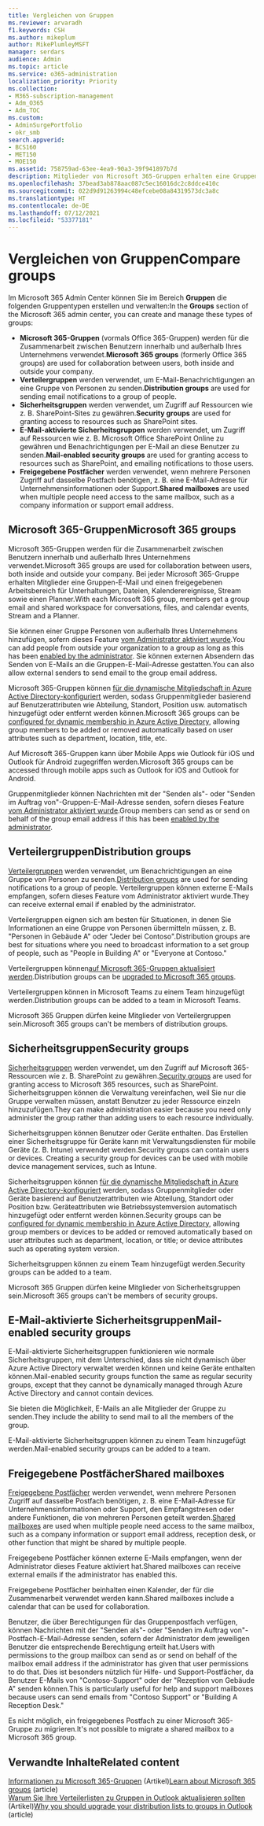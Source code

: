```yaml
---
title: Vergleichen von Gruppen
ms.reviewer: arvaradh
f1.keywords: CSH
ms.author: mikeplum
author: MikePlumleyMSFT
manager: serdars
audience: Admin
ms.topic: article
ms.service: o365-administration
localization_priority: Priority
ms.collection:
- M365-subscription-management
- Adm_O365
- Adm_TOC
ms.custom:
- AdminSurgePortfolio
- okr_smb
search.appverid:
- BCS160
- MET150
- MOE150
ms.assetid: 758759ad-63ee-4ea9-90a3-39f941897b7d
description: Mitglieder von Microsoft 365-Gruppen erhalten eine Gruppen-E-Mail und einen gemeinsamen Arbeitsbereich für Unterhaltungen, Dateien, Kalenderereignisse, Stream sowie Planner.
ms.openlocfilehash: 37bead3ab878aac087c5ec16016dc2c8ddce410c
ms.sourcegitcommit: 022d9d91263994c48efcebe08a84319573dc3a8c
ms.translationtype: HT
ms.contentlocale: de-DE
ms.lasthandoff: 07/12/2021
ms.locfileid: "53377181"
---
```

# <a name="compare-groups"></a><span data-ttu-id="50110-103">Vergleichen von Gruppen</span><span class="sxs-lookup"><span data-stu-id="50110-103">Compare groups</span></span>

<span data-ttu-id="50110-104">Im Microsoft 365 Admin Center können Sie im Bereich **Gruppen** die folgenden Gruppentypen erstellen und verwalten:</span><span class="sxs-lookup"><span data-stu-id="50110-104">In the **Groups** section of the Microsoft 365 admin center, you can create and manage these types of groups:</span></span> 

- <span data-ttu-id="50110-105">**Microsoft 365-Gruppen** (vormals Office 365-Gruppen) werden für die Zusammenarbeit zwischen Benutzern innerhalb und außerhalb Ihres Unternehmens verwendet.</span><span class="sxs-lookup"><span data-stu-id="50110-105">**Microsoft 365 groups** (formerly Office 365 groups) are used for collaboration between users, both inside and outside your company.</span></span>
- <span data-ttu-id="50110-106">**Verteilergruppen** werden verwendet, um E-Mail-Benachrichtigungen an eine Gruppe von Personen zu senden.</span><span class="sxs-lookup"><span data-stu-id="50110-106">**Distribution groups** are used for sending email notifications to a group of people.</span></span>
- <span data-ttu-id="50110-107">**Sicherheitsgruppen** werden verwendet, um Zugriff auf Ressourcen wie z. B. SharePoint-Sites zu gewähren.</span><span class="sxs-lookup"><span data-stu-id="50110-107">**Security groups** are used for granting access to resources such as SharePoint sites.</span></span>
- <span data-ttu-id="50110-108">**E-Mail-aktivierte Sicherheitsgruppen** werden verwendet, um Zugriff auf Ressourcen wie z. B. Microsoft Office SharePoint Online zu gewähren und Benachrichtigungen per E-Mail an diese Benutzer zu senden.</span><span class="sxs-lookup"><span data-stu-id="50110-108">**Mail-enabled security groups** are used for granting access to resources such as SharePoint, and emailing notifications to those users.</span></span>
- <span data-ttu-id="50110-109">**Freigegebene Postfächer** werden verwendet, wenn mehrere Personen Zugriff auf dasselbe Postfach benötigen, z. B. eine E-Mail-Adresse für Unternehmensinformationen oder Support.</span><span class="sxs-lookup"><span data-stu-id="50110-109">**Shared mailboxes** are used when multiple people need access to the same mailbox, such as a company information or support email address.</span></span>

## <a name="microsoft-365-groups"></a><span data-ttu-id="50110-110">Microsoft 365-Gruppen</span><span class="sxs-lookup"><span data-stu-id="50110-110">Microsoft 365 groups</span></span>

<span data-ttu-id="50110-111">Microsoft 365-Gruppen werden für die Zusammenarbeit zwischen Benutzern innerhalb und außerhalb Ihres Unternehmens verwendet.</span><span class="sxs-lookup"><span data-stu-id="50110-111">Microsoft 365 groups are used for collaboration between users, both inside and outside your company.</span></span> <span data-ttu-id="50110-112">Bei jeder Microsoft 365-Gruppe erhalten Mitglieder eine Gruppen-E-Mail und einen freigegebenen Arbeitsbereich für Unterhaltungen, Dateien, Kalenderereignisse, Stream sowie einen Planner.</span><span class="sxs-lookup"><span data-stu-id="50110-112">With each Microsoft 365 group, members get a group email and shared workspace for conversations, files, and calendar events, Stream and a Planner.</span></span>

<span data-ttu-id="50110-113">Sie können einer Gruppe Personen von außerhalb Ihres Unternehmens hinzufügen, sofern dieses Feature [vom Administrator aktiviert wurde](manage-guest-access-in-groups.md).</span><span class="sxs-lookup"><span data-stu-id="50110-113">You can add people from outside your organization to a group as long as this has been [enabled by the administrator](manage-guest-access-in-groups.md).</span></span> <span data-ttu-id="50110-114">Sie können externen Absendern das Senden von E-Mails an die Gruppen-E-Mail-Adresse gestatten.</span><span class="sxs-lookup"><span data-stu-id="50110-114">You can also allow external senders to send email to the group email address.</span></span>

<span data-ttu-id="50110-115">Microsoft 365-Gruppen können [für die dynamische Mitgliedschaft in Azure Active Directory-konfiguriert](/azure/active-directory/users-groups-roles/groups-change-type) werden, sodass Gruppenmitglieder basierend auf Benutzerattributen wie Abteilung, Standort, Position usw. automatisch hinzugefügt oder entfernt werden können.</span><span class="sxs-lookup"><span data-stu-id="50110-115">Microsoft 365 groups can be [configured for dynamic membership in Azure Active Directory](/azure/active-directory/users-groups-roles/groups-change-type), allowing group members to be added or removed automatically based on user attributes such as department, location, title, etc.</span></span>

<span data-ttu-id="50110-116">Auf Microsoft 365-Gruppen kann über Mobile Apps wie Outlook für iOS und Outlook für Android zugegriffen werden.</span><span class="sxs-lookup"><span data-stu-id="50110-116">Microsoft 365 groups can be accessed through mobile apps such as Outlook for iOS and Outlook for Android.</span></span>

<span data-ttu-id="50110-117">Gruppenmitglieder können Nachrichten mit der "Senden als"- oder "Senden im Auftrag von"-Gruppen-E-Mail-Adresse senden, sofern dieses Feature [vom Administrator aktiviert wurde](../../solutions/allow-members-to-send-as-or-send-on-behalf-of-group.md).</span><span class="sxs-lookup"><span data-stu-id="50110-117">Group members can send as or send on behalf of the group email address if this has been [enabled by the administrator](../../solutions/allow-members-to-send-as-or-send-on-behalf-of-group.md).</span></span>

## <a name="distribution-groups"></a><span data-ttu-id="50110-118">Verteilergruppen</span><span class="sxs-lookup"><span data-stu-id="50110-118">Distribution groups</span></span>

<span data-ttu-id="50110-119">[Verteilergruppen](/exchange/recipients-in-exchange-online/manage-distribution-groups/manage-distribution-groups) werden verwendet, um Benachrichtigungen an eine Gruppe von Personen zu senden.</span><span class="sxs-lookup"><span data-stu-id="50110-119">[Distribution groups](/exchange/recipients-in-exchange-online/manage-distribution-groups/manage-distribution-groups) are used for sending notifications to a group of people.</span></span> <span data-ttu-id="50110-120">Verteilergruppen können externe E-Mails empfangen, sofern dieses Feature vom Administrator aktiviert wurde.</span><span class="sxs-lookup"><span data-stu-id="50110-120">They can receive external email if enabled by the administrator.</span></span>

<span data-ttu-id="50110-121">Verteilergruppen eignen sich am besten für Situationen, in denen Sie Informationen an eine Gruppe von Personen übermitteln müssen, z. B. "Personen in Gebäude A" oder "Jeder bei Contoso".</span><span class="sxs-lookup"><span data-stu-id="50110-121">Distribution groups are best for situations where you need to broadcast information to a set group of people, such as "People in Building A" or "Everyone at Contoso."</span></span>

<span data-ttu-id="50110-122">Verteilergruppen können[auf Microsoft 365-Gruppen aktualisiert werden](../manage/upgrade-distribution-lists.md).</span><span class="sxs-lookup"><span data-stu-id="50110-122">Distribution groups can be [upgraded to Microsoft 365 groups](../manage/upgrade-distribution-lists.md).</span></span>

<span data-ttu-id="50110-123">Verteilergruppen können in Microsoft Teams zu einem Team hinzugefügt werden.</span><span class="sxs-lookup"><span data-stu-id="50110-123">Distribution groups can be added to a team in Microsoft Teams.</span></span>

<span data-ttu-id="50110-124">Microsoft 365 Gruppen dürfen keine Mitglieder von Verteilergruppen sein.</span><span class="sxs-lookup"><span data-stu-id="50110-124">Microsoft 365 groups can't be members of distribution groups.</span></span>

## <a name="security-groups"></a><span data-ttu-id="50110-125">Sicherheitsgruppen</span><span class="sxs-lookup"><span data-stu-id="50110-125">Security groups</span></span>

<span data-ttu-id="50110-126">[Sicherheitsgruppen](../email/create-edit-or-delete-a-security-group.md) werden verwendet, um den Zugriff auf Microsoft 365-Ressourcen wie z. B. SharePoint zu gewähren.</span><span class="sxs-lookup"><span data-stu-id="50110-126">[Security groups](../email/create-edit-or-delete-a-security-group.md) are used for granting access to Microsoft 365 resources, such as SharePoint.</span></span> <span data-ttu-id="50110-127">Sicherheitsgruppen können die Verwaltung vereinfachen, weil Sie nur die Gruppe verwalten müssen, anstatt Benutzer zu jeder Ressource einzeln hinzuzufügen.</span><span class="sxs-lookup"><span data-stu-id="50110-127">They can make administration easier because you need only administer the group rather than adding users to each resource individually.</span></span>

<span data-ttu-id="50110-p105">Sicherheitsgruppen können Benutzer oder Geräte enthalten. Das Erstellen einer Sicherheitsgruppe für Geräte kann mit Verwaltungsdiensten für mobile Geräte (z. B. Intune) verwendet werden.</span><span class="sxs-lookup"><span data-stu-id="50110-p105">Security groups can contain users or devices. Creating a security group for devices can be used with mobile device management services, such as Intune.</span></span>

<span data-ttu-id="50110-130">Sicherheitsgruppen können [für die dynamische Mitgliedschaft in Azure Active Directory-konfiguriert](/azure/active-directory/users-groups-roles/groups-change-type) werden, sodass Gruppenmitglieder oder Geräte basierend auf Benutzerattributen wie Abteilung, Standort oder Position bzw. Geräteattributen wie Betriebssystemversion automatisch hinzugefügt oder entfernt werden können.</span><span class="sxs-lookup"><span data-stu-id="50110-130">Security groups can be [configured for dynamic membership in Azure Active Directory](/azure/active-directory/users-groups-roles/groups-change-type), allowing group members or devices to be added or removed automatically based on user attributes such as department, location, or title; or device attributes such as operating system version.</span></span>

<span data-ttu-id="50110-131">Sicherheitsgruppen können zu einem Team hinzugefügt werden.</span><span class="sxs-lookup"><span data-stu-id="50110-131">Security groups can be added to a team.</span></span>

<span data-ttu-id="50110-132">Microsoft 365 Gruppen dürfen keine Mitglieder von Sicherheitsgruppen sein.</span><span class="sxs-lookup"><span data-stu-id="50110-132">Microsoft 365 groups can't be members of security groups.</span></span>

## <a name="mail-enabled-security-groups"></a><span data-ttu-id="50110-133">E-Mail-aktivierte Sicherheitsgruppen</span><span class="sxs-lookup"><span data-stu-id="50110-133">Mail-enabled security groups</span></span>

<span data-ttu-id="50110-134">E-Mail-aktivierte Sicherheitsgruppen funktionieren wie normale Sicherheitsgruppen, mit dem Unterschied, dass sie nicht dynamisch über Azure Active Directory verwaltet werden können und keine Geräte enthalten können.</span><span class="sxs-lookup"><span data-stu-id="50110-134">Mail-enabled security groups function the same as regular security groups, except that they cannot be dynamically managed through Azure Active Directory and cannot contain devices.</span></span>

<span data-ttu-id="50110-135">Sie bieten die Möglichkeit, E-Mails an alle Mitglieder der Gruppe zu senden.</span><span class="sxs-lookup"><span data-stu-id="50110-135">They include the ability to send mail to all the members of the group.</span></span>

<span data-ttu-id="50110-136">E-Mail-aktivierte Sicherheitsgruppen können zu einem Team hinzugefügt werden.</span><span class="sxs-lookup"><span data-stu-id="50110-136">Mail-enabled security groups can be added to a team.</span></span>

## <a name="shared-mailboxes"></a><span data-ttu-id="50110-137">Freigegebene Postfächer</span><span class="sxs-lookup"><span data-stu-id="50110-137">Shared mailboxes</span></span>

<span data-ttu-id="50110-138">[Freigegebene Postfächer](../email/create-a-shared-mailbox.md) werden verwendet, wenn mehrere Personen Zugriff auf dasselbe Postfach benötigen, z. B. eine E-Mail-Adresse für Unternehmensinformationen oder Support, den Empfangstresen oder andere Funktionen, die von mehreren Personen geteilt werden.</span><span class="sxs-lookup"><span data-stu-id="50110-138">[Shared mailboxes](../email/create-a-shared-mailbox.md) are used when multiple people need access to the same mailbox, such as a company information or support email address, reception desk, or other function that might be shared by multiple people.</span></span>

<span data-ttu-id="50110-139">Freigegebene Postfächer können externe E-Mails empfangen, wenn der Administrator dieses Feature aktiviert hat.</span><span class="sxs-lookup"><span data-stu-id="50110-139">Shared mailboxes can receive external emails if the administrator has enabled this.</span></span>

<span data-ttu-id="50110-140">Freigegebene Postfächer beinhalten einen Kalender, der für die Zusammenarbeit verwendet werden kann.</span><span class="sxs-lookup"><span data-stu-id="50110-140">Shared mailboxes include a calendar that can be used for collaboration.</span></span>

<span data-ttu-id="50110-141">Benutzer, die über Berechtigungen für das Gruppenpostfach verfügen, können Nachrichten mit der "Senden als"- oder "Senden im Auftrag von"-Postfach-E-Mail-Adresse senden, sofern der Administrator dem jeweiligen Benutzer die entsprechende Berechtigung erteilt hat.</span><span class="sxs-lookup"><span data-stu-id="50110-141">Users with permissions to the group mailbox can send as or send on behalf of the mailbox email address if the administrator has given that user permissions to do that.</span></span> <span data-ttu-id="50110-142">Dies ist besonders nützlich für Hilfe- und Support-Postfächer, da Benutzer E-Mails von "Contoso-Support" oder der "Rezeption von Gebäude A" senden können.</span><span class="sxs-lookup"><span data-stu-id="50110-142">This is particularly useful for help and support mailboxes because users can send emails from "Contoso Support" or "Building A Reception Desk."</span></span>

<span data-ttu-id="50110-143">Es nicht möglich, ein freigegebenes Postfach zu einer Microsoft 365-Gruppe zu migrieren.</span><span class="sxs-lookup"><span data-stu-id="50110-143">It's not possible to migrate a shared mailbox to a Microsoft 365 group.</span></span> 

## <a name="related-content"></a><span data-ttu-id="50110-144">Verwandte Inhalte</span><span class="sxs-lookup"><span data-stu-id="50110-144">Related content</span></span>

<span data-ttu-id="50110-145">[Informationen zu Microsoft 365-Gruppen](https://support.microsoft.com/office/b565caa1-5c40-40ef-9915-60fdb2d97fa2) (Artikel)</span><span class="sxs-lookup"><span data-stu-id="50110-145">[Learn about Microsoft 365 groups](https://support.microsoft.com/office/b565caa1-5c40-40ef-9915-60fdb2d97fa2) (article)</span></span>\
<span data-ttu-id="50110-146">[Warum Sie Ihre Verteilerlisten zu Gruppen in Outlook aktualisieren sollten](https://support.microsoft.com/office/7fb3d880-593b-4909-aafa-950dd50ce188) (Artikel)</span><span class="sxs-lookup"><span data-stu-id="50110-146">[Why you should upgrade your distribution lists to groups in Outlook](https://support.microsoft.com/office/7fb3d880-593b-4909-aafa-950dd50ce188) (article)</span></span>
